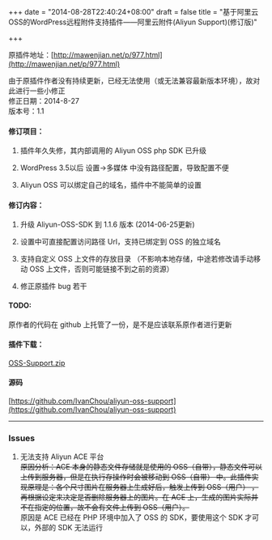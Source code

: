 +++
date = "2014-08-28T22:40:24+08:00"
draft = false
title = "基于阿里云OSS的WordPress远程附件支持插件——阿里云附件(Aliyun Support)(修订版)"

+++

原插件地址：[http://mawenjian.net/p/977.html](http://mawenjian.net/p/977.html)

由于原插件作者没有持续更新，已经无法使用（或无法兼容最新版本环境），故对此进行一些小修正  
修正日期：2014-8-27  
版本号：1.1

#### 修订项目：

1.  插件年久失修，其内部调用的 Aliyun OSS php SDK 已升级  

2.  WordPress 3.5以后 设置->多媒体 中没有路径配置，导致配置不便  

3.  Aliyun OSS 可以绑定自己的域名，插件中不能简单的设置

#### 修订内容：

1.  升级 Aliyun-OSS-SDK 到 1.1.6 版本 (2014-06-25更新)  

2.  设置中可直接配置访问路径 Url，支持已绑定到 OSS 的独立域名  

3.  支持自定义 OSS 上文件的存放目录 （不影响本地存储，中途若修改请手动移动 OSS 上文件，否则可能链接不到之前的资源）  

4.  修正原插件 bug 若干

#### TODO:

原作者的代码在 github 上托管了一份，是不是应该联系原作者进行更新

#### 插件下载：

[OSS-Support.zip](https://github.com/IvanChou/aliyun-oss-support/archive/master.zip)

#### 源码

[https://github.com/IvanChou/aliyun-oss-support](https://github.com/IvanChou/aliyun-oss-support)

* * *

### Issues

1.  无法支持 Aliyun ACE 平台  
    <del>原因分析：ACE 本身的静态文件存储就是使用的 OSS（自带），静态文件可以上传到服务器，但是在执行存操作时会被移动到 OSS（自带） 中。此插件实现原理是：各个尺寸图片在服务器上生成好后，触发上传到 OSS（用户） ，再根据设定来决定是否删除服务器上的图片。在 ACE 上，生成的图片实际并不在指定的位置，故不会有文件上传到 OSS（用户）。</del>  
    原因是 ACE 已经在 PHP 环境中加入了 OSS 的 SDK，要使用这个 SDK 才可以，外部的 SDK 无法运行